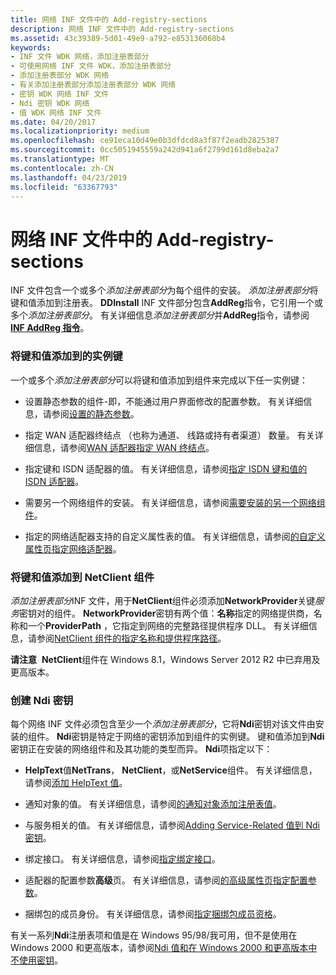 ```yaml
---
title: 网络 INF 文件中的 Add-registry-sections
description: 网络 INF 文件中的 Add-registry-sections
ms.assetid: 43c39389-5d01-49e9-a792-e853136068b4
keywords:
- INF 文件 WDK 网络，添加注册表部分
- 可使用网络 INF 文件 WDK，添加注册表部分
- 添加注册表部分 WDK 网络
- 有关添加注册表部分添加注册表部分 WDK 网络
- 密钥 WDK 网络 INF 文件
- Ndi 密钥 WDK 网络
- 值 WDK 网络 INF 文件
ms.date: 04/20/2017
ms.localizationpriority: medium
ms.openlocfilehash: ce91eca10d49e0b3dfdcd8a3f87f2eadb2825387
ms.sourcegitcommit: 0cc5051945559a242d941a6f2799d161d8eba2a7
ms.translationtype: MT
ms.contentlocale: zh-CN
ms.lasthandoff: 04/23/2019
ms.locfileid: "63367793"
---
```

# <a name="add-registry-sections-in-a-network-inf-file"></a>网络 INF 文件中的 Add-registry-sections





INF 文件包含一个或多个*添加注册表部分*为每个组件的安装。 *添加注册表部分*将键和值添加到注册表。 **DDInstall** INF 文件部分包含**AddReg**指令，它引用一个或多个*添加注册表部分*。 有关详细信息*添加注册表部分*并**AddReg**指令，请参阅[ **INF AddReg 指令**](https://msdn.microsoft.com/library/windows/hardware/ff546320)。

### <a name="adding-keys-and-values-to-instance-keys"></a>将键和值添加到的实例键

一个或多个*添加注册表部分*可以将键和值添加到组件来完成以下任一实例键：

-   设置静态参数的组件-即，不能通过用户界面修改的配置参数。 有关详细信息，请参阅[设置的静态参数](setting-static-parameters.md)。

-   指定 WAN 适配器终结点 （也称为通道、 线路或持有者渠道） 数量。 有关详细信息，请参阅[WAN 适配器指定 WAN 终结点](specifying-wan-endpoints-for-a-wan-adapter.md)。

-   指定键和 ISDN 适配器的值。 有关详细信息，请参阅[指定 ISDN 键和值的 ISDN 适配器](specifying-isdn-keys-and-values-for-an-isdn-adapter.md)。

-   需要另一个网络组件的安装。 有关详细信息，请参阅[需要安装的另一个网络组件](requiring-the-installation-of-another-network-component.md)。

-   指定的网络适配器支持的自定义属性表的值。 有关详细信息，请参阅[的自定义属性页指定网络适配器](specifying-custom-property-pages-for-network-adapters.md)。

### <a name="adding-keys-and-values-to-a-netclient-component"></a>将键和值添加到 NetClient 组件

*添加注册表部分*INF 文件，用于**NetClient**组件必须添加**NetworkProvider**关键*服务*密钥对的组件。 **NetworkProvider**密钥有两个值：**名称**指定的网络提供商，名称和一个**ProviderPath** ，它指定到网络的完整路径提供程序 DLL。 有关详细信息，请参阅[NetClient 组件的指定名称和提供程序路径](specifying-the-name-and-provider-path-for-a-netclient-component.md)。

**请注意**  **NetClient**组件在 Windows 8.1，Windows Server 2012 R2 中已弃用及更高版本。

 

### <a href="" id="ddk-creating-the-ndi-key-ng"></a>创建 Ndi 密钥

每个网络 INF 文件必须包含至少一个*添加注册表部分*，它将**Ndi**密钥对该文件由安装的组件。 **Ndi**密钥是特定于网络的密钥添加到组件的实例键。 键和值添加到**Ndi**密钥正在安装的网络组件和及其功能的类型而异。 **Ndi**项指定以下：

-   **HelpText**值**NetTrans**， **NetClient**，或**NetService**组件。 有关详细信息，请参阅[添加 HelpText 值](adding-a-helptext-value.md)。

-   通知对象的值。 有关详细信息，请参阅[的通知对象添加注册表值](adding-registry-values-for-a-notify-object.md)。

-   与服务相关的值。 有关详细信息，请参阅[Adding Service-Related 值到 Ndi 密钥](adding-service-related-values-to-the-ndi-key.md)。

-   绑定接口。 有关详细信息，请参阅[指定绑定接口](specifying-binding-interfaces.md)。

-   适配器的配置参数**高级**页。 有关详细信息，请参阅[的高级属性页指定配置参数](specifying-configuration-parameters-for-the-advanced-properties-page.md)。

-   捆绑包的成员身份。 有关详细信息，请参阅[指定捆绑包成员资格](specifying-bundle-membership.md)。

有关一系列**Ndi**注册表项和值是在 Windows 95/98/我可用，但不是使用在 Windows 2000 和更高版本，请参阅[Ndi 值和在 Windows 2000 和更高版本中不使用密钥](ndi-values-and-keys-not-used-in-windows-2000-and-later-versions.md)。

 

 





